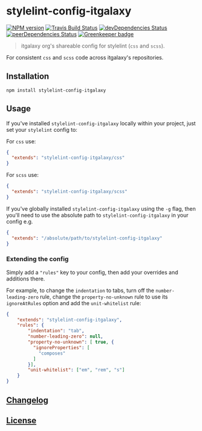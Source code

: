 # stylelint-config-itgalaxy

[![NPM version](https://img.shields.io/npm/v/stylelint-config-itgalaxy.svg)](https://www.npmjs.org/package/stylelint-config-itgalaxy) 
[![Travis Build Status](https://img.shields.io/travis/itgalaxy/stylelint-config-itgalaxy/master.svg?label=build)](https://travis-ci.org/itgalaxy/stylelint-config-itgalaxy) 
[![devDependencies Status](https://david-dm.org/itgalaxy/stylelint-config-itgalaxy/dev-status.svg)](https://david-dm.org/itgalaxy/stylelint-config-itgalaxy?type=dev)
[![peerDependencies Status](https://david-dm.org/itgalaxy/stylelint-config-itgalaxy/peer-status.svg)](https://david-dm.org/itgalaxy/stylelint-config-itgalaxy?type=peer)
[![Greenkeeper badge](https://badges.greenkeeper.io/itgalaxy/stylelint-config-itgalaxy.svg)](https://greenkeeper.io/)

> itgalaxy org's shareable config for stylelint (`css` and `scss`).

For consistent `css` and `scss` code across itgalaxy's repositories.

## Installation

```shell
npm install stylelint-config-itgalaxy
```

## Usage

If you've installed `stylelint-config-itgalaxy` locally within your project, just set your `stylelint` config to:

For `css` use:

```json
{
  "extends": "stylelint-config-itgalaxy/css"
}
```

For `scss` use:

```json
{
  "extends": "stylelint-config-itgalaxy/scss"
}
```

If you've globally installed `stylelint-config-itgalaxy` using the `-g` flag, 
then you'll need to use the absolute path to `stylelint-config-itgalaxy` in your config e.g.

```json
{
  "extends": "/absolute/path/to/stylelint-config-itgalaxy"
}
```

### Extending the config

Simply add a `"rules"` key to your config, then add your overrides and additions there.

For example, to change the `indentation` to tabs, turn off the `number-leading-zero` rule, 
change the `property-no-unknown` rule to use its `ignoreAtRules` option and add the `unit-whitelist` rule:

```json
{
    "extends": "stylelint-config-itgalaxy",
    "rules": {
        "indentation": "tab",
        "number-leading-zero": null,
        "property-no-unknown": [ true, {
          "ignoreProperties": [
            "composes"
          ]
        }],
        "unit-whitelist": ["em", "rem", "s"]
    }
}
```

## [Changelog](CHANGELOG.md)

## [License](LICENSE)

